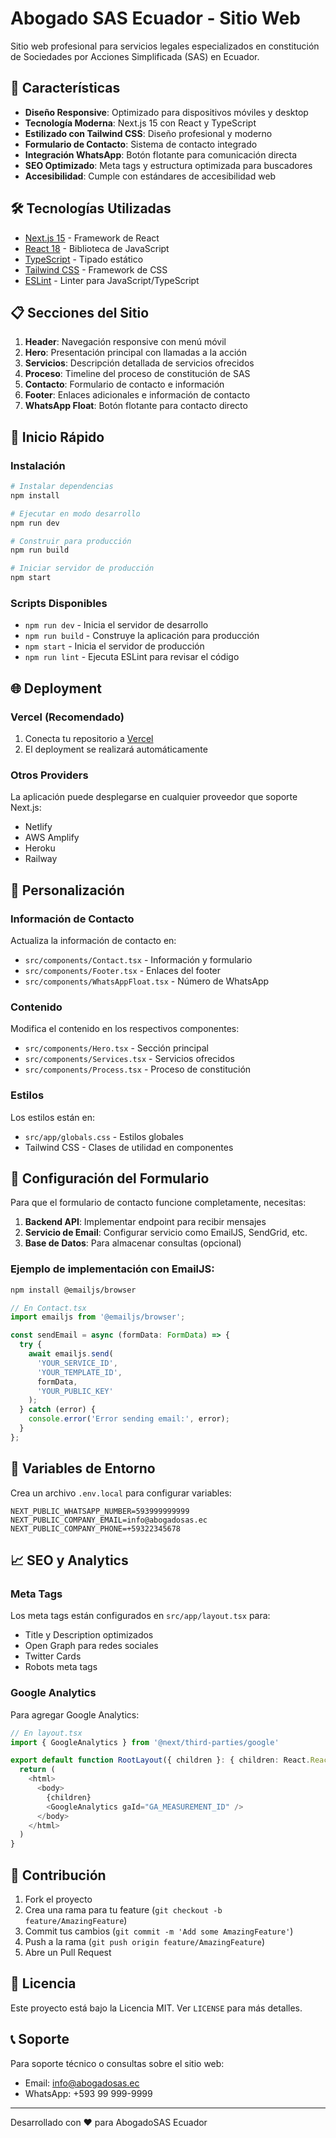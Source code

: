 # Abogado SAS Ecuador - Sitio Web

Sitio web profesional para servicios legales especializados en constitución de Sociedades por Acciones Simplificada (SAS) en Ecuador.

## 🚀 Características

- **Diseño Responsive**: Optimizado para dispositivos móviles y desktop
- **Tecnología Moderna**: Next.js 15 con React y TypeScript
- **Estilizado con Tailwind CSS**: Diseño profesional y moderno
- **Formulario de Contacto**: Sistema de contacto integrado
- **Integración WhatsApp**: Botón flotante para comunicación directa
- **SEO Optimizado**: Meta tags y estructura optimizada para buscadores
- **Accesibilidad**: Cumple con estándares de accesibilidad web

## 🛠️ Tecnologías Utilizadas

- [Next.js 15](https://nextjs.org/) - Framework de React
- [React 18](https://reactjs.org/) - Biblioteca de JavaScript
- [TypeScript](https://www.typescriptlang.org/) - Tipado estático
- [Tailwind CSS](https://tailwindcss.com/) - Framework de CSS
- [ESLint](https://eslint.org/) - Linter para JavaScript/TypeScript

## 📋 Secciones del Sitio

1. **Header**: Navegación responsive con menú móvil
2. **Hero**: Presentación principal con llamadas a la acción
3. **Servicios**: Descripción detallada de servicios ofrecidos
4. **Proceso**: Timeline del proceso de constitución de SAS
5. **Contacto**: Formulario de contacto e información
6. **Footer**: Enlaces adicionales e información de contacto
7. **WhatsApp Float**: Botón flotante para contacto directo

## 🚀 Inicio Rápido

### Instalación

```bash
# Instalar dependencias
npm install

# Ejecutar en modo desarrollo
npm run dev

# Construir para producción
npm run build

# Iniciar servidor de producción
npm start
```

### Scripts Disponibles

- `npm run dev` - Inicia el servidor de desarrollo
- `npm run build` - Construye la aplicación para producción
- `npm start` - Inicia el servidor de producción
- `npm run lint` - Ejecuta ESLint para revisar el código

## 🌐 Deployment

### Vercel (Recomendado)

1. Conecta tu repositorio a [Vercel](https://vercel.com)
2. El deployment se realizará automáticamente

### Otros Providers

La aplicación puede desplegarse en cualquier proveedor que soporte Next.js:
- Netlify
- AWS Amplify
- Heroku
- Railway

## 📱 Personalización

### Información de Contacto

Actualiza la información de contacto en:
- `src/components/Contact.tsx` - Información y formulario
- `src/components/Footer.tsx` - Enlaces del footer
- `src/components/WhatsAppFloat.tsx` - Número de WhatsApp

### Contenido

Modifica el contenido en los respectivos componentes:
- `src/components/Hero.tsx` - Sección principal
- `src/components/Services.tsx` - Servicios ofrecidos
- `src/components/Process.tsx` - Proceso de constitución

### Estilos

Los estilos están en:
- `src/app/globals.css` - Estilos globales
- Tailwind CSS - Clases de utilidad en componentes

## 📧 Configuración del Formulario

Para que el formulario de contacto funcione completamente, necesitas:

1. **Backend API**: Implementar endpoint para recibir mensajes
2. **Servicio de Email**: Configurar servicio como EmailJS, SendGrid, etc.
3. **Base de Datos**: Para almacenar consultas (opcional)

### Ejemplo de implementación con EmailJS:

```bash
npm install @emailjs/browser
```

```typescript
// En Contact.tsx
import emailjs from '@emailjs/browser';

const sendEmail = async (formData: FormData) => {
  try {
    await emailjs.send(
      'YOUR_SERVICE_ID',
      'YOUR_TEMPLATE_ID',
      formData,
      'YOUR_PUBLIC_KEY'
    );
  } catch (error) {
    console.error('Error sending email:', error);
  }
};
```

## 🔧 Variables de Entorno

Crea un archivo `.env.local` para configurar variables:

```env
NEXT_PUBLIC_WHATSAPP_NUMBER=593999999999
NEXT_PUBLIC_COMPANY_EMAIL=info@abogadosas.ec
NEXT_PUBLIC_COMPANY_PHONE=+59322345678
```

## 📈 SEO y Analytics

### Meta Tags

Los meta tags están configurados en `src/app/layout.tsx` para:
- Title y Description optimizados
- Open Graph para redes sociales
- Twitter Cards
- Robots meta tags

### Google Analytics

Para agregar Google Analytics:

```typescript
// En layout.tsx
import { GoogleAnalytics } from '@next/third-parties/google'

export default function RootLayout({ children }: { children: React.ReactNode }) {
  return (
    <html>
      <body>
        {children}
        <GoogleAnalytics gaId="GA_MEASUREMENT_ID" />
      </body>
    </html>
  )
}
```

## 🤝 Contribución

1. Fork el proyecto
2. Crea una rama para tu feature (`git checkout -b feature/AmazingFeature`)
3. Commit tus cambios (`git commit -m 'Add some AmazingFeature'`)
4. Push a la rama (`git push origin feature/AmazingFeature`)
5. Abre un Pull Request

## 📄 Licencia

Este proyecto está bajo la Licencia MIT. Ver `LICENSE` para más detalles.

## 📞 Soporte

Para soporte técnico o consultas sobre el sitio web:
- Email: info@abogadosas.ec
- WhatsApp: +593 99 999-9999

---

Desarrollado con ❤️ para AbogadoSAS Ecuador
